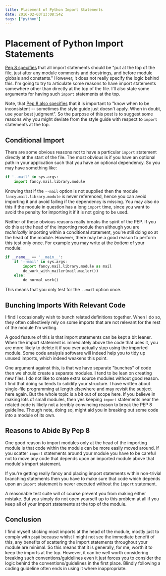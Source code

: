 ```yaml
---
title: Placement of Python Import Statements
date: 2016-02-03T13:08:54Z
tags: ["python"]
---
```

# Placement of Python Import Statements

[Pep 8 specifies](https://www.python.org/dev/peps/pep-0008/#imports)
that all import statements should be "put at the top of the file, just after any
module comments and docstrings, and before module globals and constants."
However, it does not really specify the logic behind this. I'm going to try to
articulate some reasons to have import statements somewhere other than directly
at the top of the file. I'll also state some arguments for having such
`import` statements at the top.

Note, that
[Pep 8 also specifies](https://www.python.org/dev/peps/pep-0008/#a-foolish-consistency-is-the-hobgoblin-of-little-minds)
that it is important to "know when to be inconsistent -- sometimes the style guide just doesn't
apply. When in doubt, use your best judgment". So the purpose of this post is to
suggest some reasons why you might deviate from the style guide with respect to
`import` statements at the top.


## Conditional Import

There are some obvious reasons not to have a particular `import` statement
directly at the start of the file. The most obvious is if you have an optional
path in your application such that you have an optional dependency. So you may
have something like:

```python
if '--mail' in sys.args:
    import fancy.mail.library.module
```

Knowing that if the `--mail` option is not supplied then the module
`fancy.mail.library.module` is never referenced, hence you can avoid importing
it and avoid failing if the dependency is missing.  You may also do this if the
module in question has a long `import` time, since you want to avoid the penalty
for importing it if it is not going to be used.

Neither of these obvious reasons really breaks the spirit of the PEP. If you do
this at the head of the importing module then although you are *technically*
importing within a conditional statement, you're still doing so at the head of
the module. However, there may be a good reason to perform this test only once.
For example you may write at the *bottom* of your module:

```python
if __name__ == '__main__':
    if '--mail' in sys.args:
        import fancy.mail.library.module as mail
        do_work_with_mailer(mail.mailer())
    else:
        do_normal_work()
```

This means that you only test for the `--mail` option once.

## Bunching Imports With Relevant Code

I find I occasionally wish to bunch related definitions together. When I do so,
they often collectively rely on some imports that are not relevant for the rest
of the module I'm writing.

A good feature of this is that import statements can be kept a bit leaner. When
the import statement is immediately above the code that uses it, you are more
likely to delete it if you ever actually stop using the imported module.
Some code analysis software will indeed help you to tidy up unused imports,
which indeed weakens this point.

One argument against this, is that we have separate "bunches" of code then we
should create a separate modules. I tend to be lean on creating new files. I do
not like to create extra source modules without good reason. I find that doing
so tends to solidify your structure. I have written about single-file
programming at length elsewhere and may revisit the subject here again. But the
whole topic is a bit out of scope here. If you believe in making lots of small
modules, then yes keeping `import` statements near the related code is likely
not a terribly convincing reason to break the PEP 8 guideline. Though note,
doing so, might aid you in breaking out some code into a module of its own.


## Reasons to Abide By Pep 8

One good reason to import modules only at the head of the importing module is
that code within the module can be more easily moved around. If you scatter
`import` statements around your module you have to be careful not to move any
code that depends upon an imported module above that module's import statement.

If you're getting really fancy and placing import statements within non-trivial
branching statements then you have to make sure that code which depends upon
an `import` statement is never executed without the `import` statement.

A reasonable test suite will of course prevent you from making either mistake.
But you simply do not open yourself up to this problem at all if you keep all
of your import statements at the top of the module.

## Conclusion

I find myself sticking most imports at the head of the module, mostly just to
comply with `pep8` because whilst I might not see the immediate benefit of this,
any benefits of scattering the import statements throughout your module are
minimal. So this means that it is generally, for me, worth it to keep the
imports at the top. However, it can be well worth considering breaking such
conventions/guidelines even it just forces you to consider the logic behind the
conventions/guidelines in the first place. Blindly following a coding guideline
often ends in using it where inappropriate.
